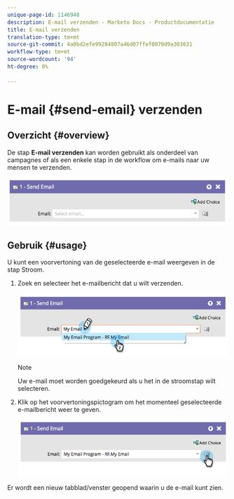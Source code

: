 ```yaml
---
unique-page-id: 1146948
description: E-mail verzenden - Marketo Docs - Productdocumentatie
title: E-mail verzenden
translation-type: tm+mt
source-git-commit: 4a0bd2efe99284807a46d07ffef0070d9a303631
workflow-type: tm+mt
source-wordcount: '94'
ht-degree: 0%

---
```



# E-mail {#send-email} verzenden

## Overzicht {#overview}

De stap **E-mail verzenden** kan worden gebruikt als onderdeel van campagnes of als een enkele stap in de workflow om e-mails naar uw mensen te verzenden.

![](assets/image2014-9-22-10-3a8-3a11.png)

## Gebruik {#usage}

U kunt een voorvertoning van de geselecteerde e-mail weergeven in de stap Stroom.

1. Zoek en selecteer het e-mailbericht dat u wilt verzenden.

   ![](assets/image2014-9-22-10-3a8-3a15.png)

   >[!NOTE]
   >
   >Uw e-mail moet worden goedgekeurd als u het in de stroomstap wilt selecteren.

1. Klik op het voorvertoningspictogram om het momenteel geselecteerde e-mailbericht weer te geven.

   ![](assets/image2014-9-22-10-3a8-3a22.png)

Er wordt een nieuw tabblad/venster geopend waarin u de e-mail kunt zien.
